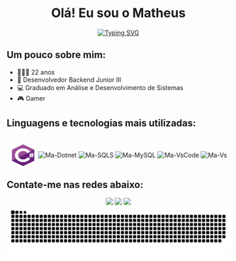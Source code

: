 <div align="center">
    <h1>Olá! Eu sou o Matheus</h1>
  <a href="https://git.io/typing-svg">
    <img src="https://readme-typing-svg.demolab.com?font=Fira+Code&weight=500&size=22&pause=1000&color=483D8B&center=true&vCenter=true&random=false&width=524&lines=%E2%8A%B9+Seja+bem-vindo(a)!+%E2%8A%B9" alt="Typing SVG">
  </a>
</div>

<h2 align="left"> Um pouco sobre mim: </h2>

- 👩🏻‍💻 22 anos
- 💼 Desenvolvedor Backend Junior III
- 💻 Graduado em Análise e Desenvolvimento de Sistemas
- 🎮 Gamer

<h2 align="left"> Linguagens e tecnologias mais utilizadas:</h2>

<div style="display: inline_block" align="center"><br>
  <img align="center" alt="Ma-Csharp" height="50" width="60" src="https://raw.githubusercontent.com/devicons/devicon/master/icons/csharp/csharp-original.svg">
  <img align="center" alt="Ma-Dotnet" height="50" width="60" src="https://cdn.jsdelivr.net/gh/devicons/devicon@latest/icons/dotnetcore/dotnetcore-original.svg" />
  <img align="center" alt="Ma-SQLS" height="50" width="60" src="https://cdn.jsdelivr.net/gh/devicons/devicon@latest/icons/microsoftsqlserver/microsoftsqlserver-original.svg" />
  <img align="center" alt="Ma-MySQL" height="50" width="60" src="https://cdn.jsdelivr.net/gh/devicons/devicon@latest/icons/mysql/mysql-original.svg" />
  <img align="center" alt="Ma-VsCode" height="50" width="60" src="https://cdn.jsdelivr.net/gh/devicons/devicon@latest/icons/visualstudio/visualstudio-original.svg" />        
  <img align="center" alt="Ma-Vs" height="50" width="60" src="https://cdn.jsdelivr.net/gh/devicons/devicon@latest/icons/vscode/vscode-original.svg"/> 
</div>

<h2 align="left"> Contate-me nas redes abaixo: </h2>
<div align="center"> 
  <a href="https://instagram.com/_theuspedroso/" target="_blank"><img src="https://img.shields.io/badge/-Instagram-%23E4405F?style=for-the-badge&logo=instagram&logoColor=white" target="_blank"></a>
  <a href = "mailto:matheuspedroso2012@gmail.com"><img src="https://img.shields.io/badge/-Gmail-%23333?style=for-the-badge&logo=gmail&logoColor=white" target="_blank"></a>
  <a href="https://www.linkedin.com/in/matheus-pedroso-a70516205/" target="_blank"><img src="https://img.shields.io/badge/-LinkedIn-%230077B5?style=for-the-badge&logo=linkedin&logoColor=white" target="_blank"></a> 
</div>

<picture align="center">
  <source media="(prefers-color-scheme: dark)" srcset="https://raw.githubusercontent.com/platane/snk/output/github-contribution-grid-snake-dark.svg" />
  <source media="(prefers-color-scheme: light)" srcset="https://raw.githubusercontent.com/platane/snk/output/github-contribution-grid-snake.svg" />
  <img alt="github contribution grid snake animation" src="https://raw.githubusercontent.com/platane/snk/output/github-contribution-grid-snake.svg" />
</picture>
